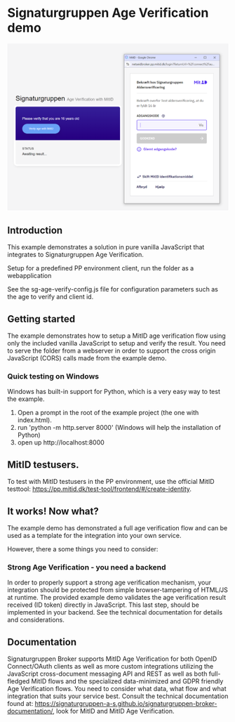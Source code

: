 # Signaturgruppen Age Verification demo

![](images/age_v_demo_1.PNG)

## Introduction
This example demonstrates a solution in pure vanilla JavaScript that integrates to Signaturgruppen Age Verification.

Setup for a predefined PP environment client, run the folder as a webapplication

See the sg-age-verify-config.js file for configuration parameters such as the age to verify and client id.

## Getting started
The example demonstrates how to setup a MitID age verification flow using only the included vanilla JavaScript to setup and verify the result. 
You need to serve the folder from a webserver in order to support the cross origin JavaScript (CORS) calls made from the example demo. 

### Quick testing on Windows
Windows has built-in support for Python, which is a very easy way to test the example. 
1. Open a prompt in the root of the example project (the one with index.html).
2. run 'python -m http.server 8000' (Windows will help the installation of Python)
3. open up http://localhost:8000

## MitID testusers. 
To test with MitID testusers in the PP environment, use the official MitID testtool: https://pp.mitid.dk/test-tool/frontend/#/create-identity.

## It works! Now what?
The example demo has demonstrated a full age verification flow and can be used as a template for the integration into your own service.

However, there a some things you need to consider:

### Strong Age Verification - you need a backend
In order to properly support a strong age verification mechanism, your integration should be protected from simple browser-tampering of HTML/JS at runtime. The provided example demo validates the age verification result received (ID token) directly in JavaScript. This last step, should be implemented in your backend. See the technical documentation for details and considerations. 

## Documentation
Signaturgruppen Broker supports MitID Age Verification for both OpenID Connect/OAuth clients as well as more custom integrations utilizing the JavaScript cross-document messaging API and REST as well as both full-fledged MitID flows and the specialized data-minimized and GDPR friendly Age Verification flows.
You need to consider what data, what flow and what integration that suits your service best. 
Consult the technical documentation found at: https://signaturgruppen-a-s.github.io/signaturgruppen-broker-documentation/, look for MitID and MitID Age Verification.
